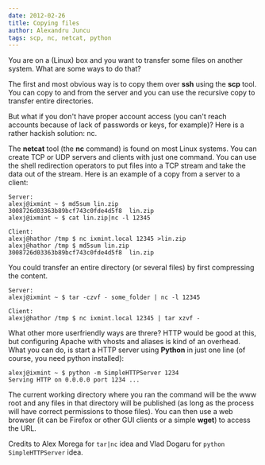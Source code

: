 ```yaml
---
date: 2012-02-26
title: Copying files
author: Alexandru Juncu
tags: scp, nc, netcat, python
---
```


You are on a (Linux) box and you want to transfer some files on another
system. What are some ways to do that?

The first and most obvious way is to copy them over **ssh** using the
**scp** tool. You can copy to and from the server and you can use the
recursive copy to transfer entire directories.

But what if you don't have proper account access (you can't reach accounts
because of lack of passwords or keys, for example)? Here is a rather hackish
solution: nc.

The **netcat** tool (the **nc** command) is found on most Linux systems.
You can create TCP or UDP servers and clients with just one command. You
can use the shell redirection operators to put files into a TCP stream and
take the data out of the stream. Here is an example of a copy from a server
to a client:
	
	Server:
	alexj@ixmint ~ $ md5sum lin.zip
	3008726d03363b89bcf743c0fde4d5f8  lin.zip
	alexj@ixmint ~ $ cat lin.zip|nc -l 12345

	Client:
	alexj@hathor /tmp $ nc ixmint.local 12345 >lin.zip
	alexj@hathor /tmp $ md5sum lin.zip
	3008726d03363b89bcf743c0fde4d5f8  lin.zip

You could transfer an entire directory (or several files) by first
compressing the content.

	Server:
	alexj@ixmint ~ $ tar -czvf - some_folder | nc -l 12345

	Client:
	alexj@hathor /tmp $ nc ixmint.local 12345 | tar xzvf -


What other more userfriendly ways are threre? HTTP
would be good at this, but configuring Apache with vhosts and aliases is
kind of an overhead. What you can do, is start a HTTP server using
**Python** in just one line (of course, you need python installed):

	alexj@ixmint ~ $ python -m SimpleHTTPServer 1234
	Serving HTTP on 0.0.0.0 port 1234 ...

The current working directory where you ran the command will be the www
root and any files in that directory will be published (as long as the
process will have correct permissions to those files). You can then use a
web browser (it can be Firefox or other GUI clients or a simple **wget**)
to access the URL.

Credits to Alex Morega for ``tar|nc`` idea and Vlad Dogaru for ``python
SimpleHTTPServer`` idea.
